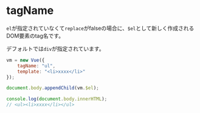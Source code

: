 # tagName

`el`が指定されていなくて`replace`がfalseの場合に、`$el`として新しく作成されるDOM要素のtag名です。

デフォルトでは`div`が指定されています。

```js
vm = new Vue({
    tagName: "ul",
    template: "<li>xxxx</li>"
});

document.body.appendChild(vm.$el);

console.log(document.body.innerHTML);
// <ul><li>xxxx</li></ul> 
```


